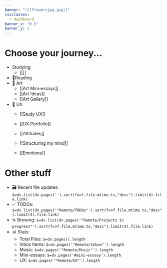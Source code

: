 ```yaml
---
banner: "![[flowersjpg.jpg]]"
cssclasses:
  - dashboard
banner_x: "0.5"
banner_y: 1
---
```

# Choose your journey...

- Studying
	- [[]]
- 📖Reading
- 🎨 Art
	- [[Art Mini-essays]]
	- [[Art !deas]]
	- [[Art Gallery]]
- 📲 UX
	- [[Study UX]]
	- [[UX Portfolio]]


	- [[Attitudes]]
	- [[Structuring my mind]]
	- [[Emotions]]

# Other stuff

- 🗃️ Recent file updates: 
	`$=dv.list(dv.pages('').sort(f=>f.file.mtime.ts,"desc").limit(4).file.link)`
- ✅ TODOs: 
`$=dv.list(dv.pages('"Remote/TODOs"').sort(f=>f.file.mtime.ts,"desc").limit(4).file.link)`
- ☕ Brewing:
`$=dv.list(dv.pages('"Remote/Projects in progress"').sort(f=>f.file.mtime.ts,"desc").limit(4).file.link)`
- 📊 Stats:
	- Total Files: `$=dv.pages().length` 
	- Inbox Items: `$=dv.pages('"Remote/Inbox"').length`
	- Music: `$=dv.pages('"Remote/Music"').length`
	- Mini-essays: `$=dv.pages('#mini-esssay').length`
	- UX: `$=dv.pages('"Remote/UX"').length`